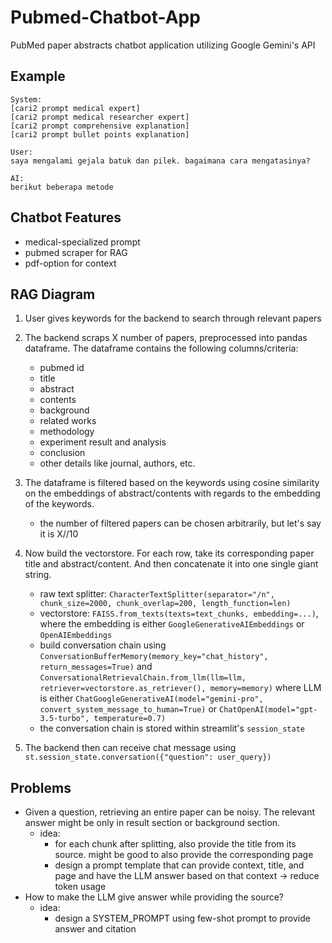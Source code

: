 # Pubmed-Chatbot-App

PubMed paper abstracts chatbot application utilizing Google Gemini's API

## Example

```text
System:
[cari2 prompt medical expert]
[cari2 prompt medical researcher expert]
[cari2 prompt comprehensive explanation]
[cari2 prompt bullet points explanation]

User:
saya mengalami gejala batuk dan pilek. bagaimana cara mengatasinya?

AI:
berikut beberapa metode
```

## Chatbot Features

- medical-specialized prompt
- pubmed scraper for RAG
- pdf-option for context

## RAG Diagram

1. User gives keywords for the backend to search through relevant papers
2. The backend scraps X number of papers, preprocessed into pandas dataframe. The dataframe contains the following columns/criteria:

    - pubmed id
    - title
    - abstract
    - contents
    - background
    - related works
    - methodology
    - experiment result and analysis
    - conclusion
    - other details like journal, authors, etc.

3. The dataframe is filtered based on the keywords using cosine similarity on the embeddings of abstract/contents with regards to the embedding of the keywords.

    - the number of filtered papers can be chosen arbitrarily, but let's say it is X//10

4. Now build the vectorstore. For each row, take its corresponding paper title and abstract/content. And then concatenate it into one single giant string.

    - raw text splitter: `CharacterTextSplitter(separator="/n", chunk_size=2000, chunk_overlap=200, length_function=len)`
    - vectorstore: `FAISS.from_texts(texts=text_chunks, embedding=...)`, where the embedding is either `GoogleGenerativeAIEmbeddings` or `OpenAIEmbeddings`
    - build conversation chain using `ConversationBufferMemory(memory_key="chat_history", return_messages=True)` and `ConversationalRetrievalChain.from_llm(llm=llm, retriever=vectorstore.as_retriever(), memory=memory)` where LLM is either `ChatGoogleGenerativeAI(model="gemini-pro", convert_system_message_to_human=True)` or `ChatOpenAI(model="gpt-3.5-turbo", temperature=0.7)`
    - the conversation chain is stored within streamlit's `session_state`

5. The backend then can receive chat message using `st.session_state.conversation({"question": user_query})`

## Problems

- Given a question, retrieving an entire paper can be noisy. The relevant answer might be only in result section or background section.
  - idea:
    - for each chunk after splitting, also provide the title from its source. might be good to also provide the corresponding page
    - design a prompt template that can provide context, title, and page and have the LLM answer based on that context -> reduce token usage
- How to make the LLM give answer while providing the source?
  - idea:
    - design a SYSTEM_PROMPT using few-shot prompt to provide answer and citation